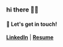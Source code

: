 ### hi there 👋🏽

<!--
**paperscissoroxie/paperscissoroxie** is a ✨ _special_ ✨ repository because its `README.md` (this file) appears on your GitHub profile.

Here are some ideas to get you started:

- 🔭 I’m currently working on ...
- 🌱 I’m currently learning ...
- 👯 I’m looking to collaborate on ...
- 🤔 I’m looking for help with ...
- 💬 Ask me about ...
- 📫 How to reach me: ...
- 😄 Pronouns: ...
- ⚡ Fun fact: ...
-->
#### 💬 Let's get in touch!
<b><a href='https://www.linkedin.com/in/roxanneggarcia/' target='_blank'>LinkedIn</a></b> | <b><a href='https://drive.google.com/file/d/19SOGHQf-GgR2NweDiFI2-4WToEB0nEkT/view' target='_blank'>Resume</a></b>
